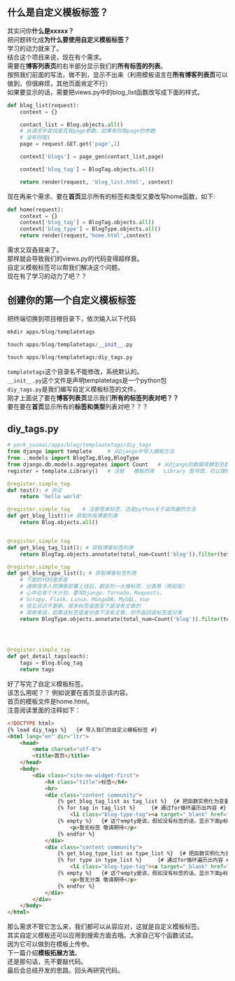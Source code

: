 ## 什么是自定义模板标签？
其实问你**什么是xxxxx？**  
把问题转化成**为什么要使用自定义模板标签？**  
学习的动力就来了。  
结合这个项目来说，现在有个需求。  
需要在**博客列表页**的右半部分显示我们的**所有标签的列表**。  
按照我们前面的写法，做不到，显示不出来（利用模板语言在**所有博客列表页**可以做到，但很麻烦，其他页面肯定不行）  
如果要显示的话，需要把views.py中的blog_list函数改写成下面的样式。  
```python
def blog_list(request):
    context = {}

    contact_list = Blog.objects.all()
    # 从请求中查找是否有page参数，如果有则取page的参数
    # 没有则取1
    page = request.GET.get('page',1)

    context['blogs'] = page_gen(contact_list,page)

    context['blog_tag'] = BlogTag.objects.all()

    return render(request, 'blog_list.html', context)
```
现在再来个需求、要在**首页**显示所有的标签和类型又要改写home函数，如下:
```python
def home(request):
    context = {}
    context['blog_tag'] = BlogTag.objects.all()
    context['blog_type'] = BlogType.objects.all()
    return render(request,'home.html',context)
```
需求又双叒叕来了。  
那样就会导致我们的views.py的代码变得超样衰。  
自定义模板标签可以帮我们解决这个问题。  
现在有了学习的动力了吧？？  
## 创建你的第一个自定义模板标签  
把终端切换到项目根目录下，依次输入以下代码
```python
mkdir apps/blog/templatetags

touch apps/blog/templatetags/__init__.py

touch apps/blog/templatetags/diy_tags.py

```
`templatetags`这个目录名不能修改，系统默认的。  
`__init__.py`这个文件是声明templatetags是一个python包  
`diy_tags.py`是我们编写自定义模板标签的文件。  
刚才上面说了要在**博客列表页**显示我们**所有的标签列表对吧？？**  
要在要在**首页**显示所有的**标签和类型**列表对吧？？？
## diy_tags.py
```python
# pork_suimai/apps/blog/templaatetags/diy_tags
from django import template     # 从Django中导入模板方法
from ..models import BlogTag,Blog,BlogType
from django.db.models.aggregates import Count   # 从django的数据库模型总数中导入计数方法
register = template.Library()   # 注册   模板的库   Library 图书馆，可以理解为放书进去，

@register.simple_tag
def test(): # 测试
    return 'hello world'

@register.simple_tag    # 注册简单标签，这是python关于装饰器的方法
def get_blog_list():# 获取所有博客列表
    return Blog.objects.all()


@register.simple_tag
def get_blog_tag_list(): # 获取博客标签列表
    return BlogTag.objects.annotate(total_num=Count('blog')).filter(total_num__gt=0)

@register.simple_tag
def get_blog_type_list(): # 获取博客标签列表
    # 下面的代码意思是
    # 通常很多人把博客部署上线后，都会列一大堆标签、分类等（例如我）
    # 心中总有个大计划，要写Django、Tornado、Requests、
    # Scrapy、Flask、Linux、MongoDB、MySQL、Vue
    # 但又迟迟不更新。很多标签或类型下是没有文章的
    # 简单来说，如果该标签或者分类下没有文章，则不返回该标签或分类
    return BlogType.objects.annotate(total_num=Count('blog')).filter(total_num__gt=0)




@register.simple_tag
def get_detail_tags(each):
    tags = Blog.blog_tag
    return tags

```
好了写完了自定义模板标签。  
该怎么用呢？？
例如说要在首页显示该内容。  
首页的模板文件是home.html。  
注意阅读里面的注释如下：  
```html
<!DOCTYPE html>
{% load diy_tags %}   {# 导入我们的自定义模板标签 #}
<html lang="en" dir="ltr">
    <head>
        <meta charset="utf-8">
        <title>首页</title>
    </head>
    <body>
        <div class="site-me-widget-first">
            <h4 class="title">标签</h4>
            <hr>
            <div class="content community">
                {% get_blog_tag_list as tag_list %}  {# 把函数实例化为变量名 #}
                {% for tag in tag_list %}     {# 通过for循环遍历出内容 #}
                    <li class="blog-type-tag"><a target="_blank" href="{% url 'blog_tag' tag.slug %}">{{ tag.name }}</a></li>
                {% empty %}   {# 这个empty是说，假如没有标签的话，显示下面p标签的内容 #}
                    <p>暂无标签 敬请期待</p>
                {% endfor %}
            </div>
            <div class="content community">
                {% get_blog_type_list as type_list %}  {# 把函数实例化为变量名 #}
                {% for type in type_list %}     {# 通过for循环遍历出内容 #}
                    <li class="blog-type-tag"><a target="_blank" href="{% url 'blog_type' type.slug %}">{{ type.name }}</a></li>
                {% empty %}   {# 这个empty是说，假如没有标签的话，显示下面p标签的内容 #}
                    <p>暂无分类 敬请期待</p>
                {% endfor %}
            </div>
        </div>
    </body>
</html>
```
那么需求不管它怎么来，我们都可以从容应对，这就是自定义模板标签。  
其实自定义模板还可以应用到搜索方面去哦。大家自己写个函数试试。  
因为它可以做到在模板上传参。  
下一篇介绍**模板拓展方法**。  
还是那句话，先不要敲代码。  
最后会总结开发的思路。回头再研究代码。
